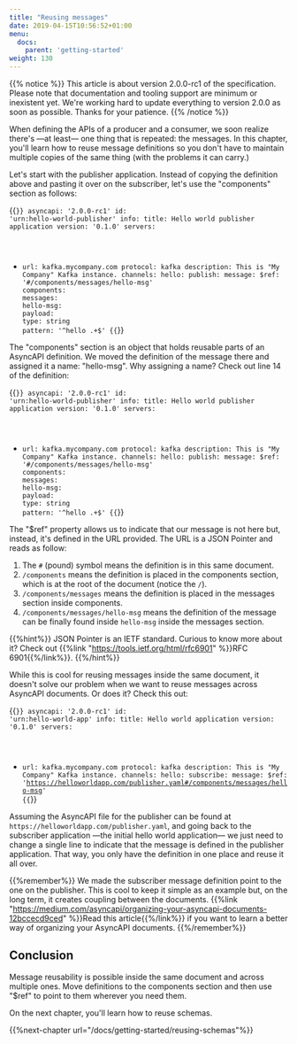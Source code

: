 ```yaml
---
title: "Reusing messages"
date: 2019-04-15T10:56:52+01:00
menu:
  docs:
    parent: 'getting-started'
weight: 130
---
```


{{% notice %}}
This article is about version 2.0.0-rc1 of the specification. Please note that documentation and tooling support are minimum or inexistent yet. We're working hard
to update everything to version 2.0.0 as soon as possible. Thanks for your patience.
{{% /notice %}}

When defining the APIs of a producer and a consumer, we soon realize there's —at least— one thing that is repeated: the messages. In this chapter, you'll learn how to reuse message definitions so you don't have to maintain multiple copies of the same thing (with the problems it can carry.)

Let's start with the publisher application. Instead of copying the definition above and pasting it over on the subscriber, let's use the "components" section as follows:

{{<code lang="yaml" lines="15-20">}}
asyncapi: '2.0.0-rc1'
id: 'urn:hello-world-publisher'
info:
  title: Hello world publisher application
  version: '0.1.0'
servers:
  - url: kafka.mycompany.com
    protocol: kafka
    description: This is "My Company" Kafka instance.
channels:
  hello:
    publish:
      message:
        $ref: '#/components/messages/hello-msg'
components:
  messages:
    hello-msg:
      payload:
        type: string
        pattern: '^hello .+$'
{{</code>}}

The "components" section is an object that holds reusable parts of an AsyncAPI definition. We moved the definition of the message there and assigned it a name: "hello-msg". Why assigning a name? Check out line 14 of the definition:

{{<code lang="yaml" lines="14">}}
asyncapi: '2.0.0-rc1'
id: 'urn:hello-world-publisher'
info:
  title: Hello world publisher application
  version: '0.1.0'
servers:
  - url: kafka.mycompany.com
    protocol: kafka
    description: This is "My Company" Kafka instance.
channels:
  hello:
    publish:
      message:
        $ref: '#/components/messages/hello-msg'
components:
  messages:
    hello-msg:
      payload:
        type: string
        pattern: '^hello .+$'
{{</code>}}

The "$ref" property allows us to indicate that our message is not here but, instead, it's defined in the URL provided. The URL is a JSON Pointer and reads as follow:

1. The `#` (pound) symbol means the definition is in this same document.
2. `/components` means the definition is placed in the components section, which is at the root of the document (notice the `/`).
3. `/components/messages` means the definition is placed in the messages section inside components.
4. `/components/messages/hello-msg` means the definition of the message can be finally found inside `hello-msg` inside the messages section.

{{%hint%}}
JSON Pointer is an IETF standard. Curious to know more about it? Check out {{%link "https://tools.ietf.org/html/rfc6901" %}}RFC 6901{{%/link%}}.
{{%/hint%}}

While this is cool for reusing messages inside the same document, it doesn't solve our problem when we want to reuse messages across AsyncAPI documents. Or does it? Check this out:

{{<code lang="yaml" lines="14">}}
asyncapi: '2.0.0-rc1'
id: 'urn:hello-world-app'
info:
  title: Hello world application
  version: '0.1.0'
servers:
  - url: kafka.mycompany.com
    protocol: kafka
    description: This is "My Company" Kafka instance.
channels:
  hello:
    subscribe:
      message:
        $ref: 'https://helloworldapp.com/publisher.yaml#/components/messages/hello-msg'
{{</code>}}

Assuming the AsyncAPI file for the publisher can be found at `https://helloworldapp.com/publisher.yaml`, and going back to the subscriber application —the initial hello world application— we just need to change a single line to indicate that the message is defined in the publisher application. That way, you only have the definition in one place and reuse it all over.

{{%remember%}}
We made the subscriber message definition point to the one on the publisher. This is cool to keep it simple as an example but, on the long term, it creates coupling between the documents. {{%link "https://medium.com/asyncapi/organizing-your-asyncapi-documents-12bccecd9ced" %}}Read this article{{%/link%}} if you want to learn a better way of organizing your AsyncAPI documents.
{{%/remember%}}

## Conclusion

Message reusability is possible inside the same document and across multiple ones. Move definitions to the components section and then use "$ref" to point to them wherever you need them.

On the next chapter, you'll learn how to reuse schemas.

{{%next-chapter url="/docs/getting-started/reusing-schemas"%}}
